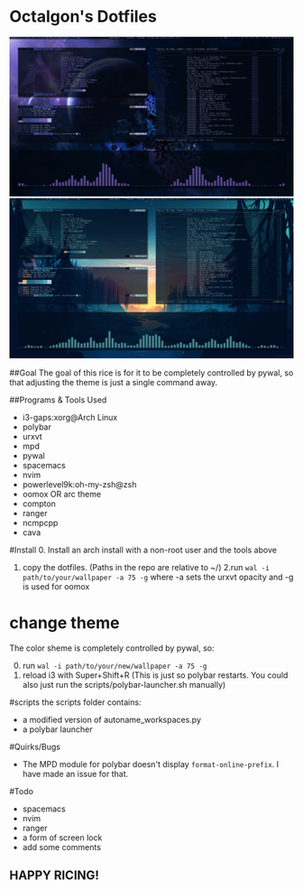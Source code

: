 # Octalgon's Dotfiles

![Screenshot0](scrots/scrot0.png)
![Screenshot1](scrots/scrot1.png)

##Goal
The goal of this rice is for it to be completely controlled by pywal, so that adjusting the theme is just a single command away.

##Programs & Tools Used
- i3-gaps:xorg@Arch Linux
- polybar
- urxvt
- mpd
- pywal
- spacemacs
- nvim
- powerlevel9k:oh-my-zsh@zsh
- oomox OR arc theme
- compton
- ranger
- ncmpcpp
- cava

#Install
0. Install an arch install with a non-root user and the tools above
1. copy the dotfiles. (Paths in the repo are relative to ~/)
2.run `wal -i path/to/your/wallpaper -a 75 -g` where -a sets the urxvt opacity and -g is used for oomox 

# change theme
The color sheme is completely controlled by pywal, so:

0. run `wal -i path/to/your/new/wallpaper -a 75 -g`
1. reload i3 with Super+Shift+R (This is just so polybar restarts. You could also just run the scripts/polybar-launcher.sh 
manually)

#scripts
the scripts folder contains:
- a modified version of autoname_workspaces.py
- a polybar launcher

#Quirks/Bugs
- The MPD module for polybar doesn't display `format-online-prefix`. I have made an issue for that.

#Todo
- spacemacs
- nvim
- ranger
- a form of screen lock
- add some comments

## HAPPY RICING!

